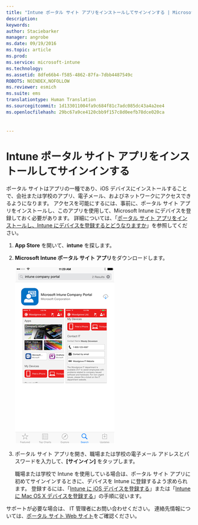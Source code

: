 ```yaml
---
title: "Intune ポータル サイト アプリをインストールしてサインインする | Microsoft Intune"
description: 
keywords: 
author: Staciebarker
manager: angrobe
ms.date: 09/19/2016
ms.topic: article
ms.prod: 
ms.service: microsoft-intune
ms.technology: 
ms.assetid: 8dfe66b4-f585-4862-87fa-7dbb4487549c
ROBOTS: NOINDEX,NOFOLLOW
ms.reviewer: esmich
ms.suite: ems
translationtype: Human Translation
ms.sourcegitcommit: 1d133011004fa9c684f81c7adc085dc43a4a2ee4
ms.openlocfilehash: 29bc67a9ce4120cbb9f157c8d0eefb78dce020ca


---
```



# Intune ポータル サイト アプリをインストールしてサインインする

ポータル サイトはアプリの一種であり、iOS デバイスにインストールすることで、会社または学校のアプリ、電子メール、およびネットワークにアクセスできるようになります。  アクセスを可能にするには、事前に、ポータル サイト アプリをインストールし、このアプリを使用して、Microsoft Intune にデバイスを登録しておく必要があります。 詳細については、「[ポータル サイト アプリをインストールし、Intune にデバイスを登録するとどうなりますか](what-happens-if-you-install-the-company-portal-app-and-enroll-your-device-in-intune-ios.md)」を参照してください。

1.  **App Store** を開いて、**intune** を探します。

2.  **Microsoft Intune ポータル サイト アプリ**をダウンロードします。

    ![Intune ポータル サイト アプリをダウンロードする](./media/ios-cpinstall-1-cpinstore.png)

3.  ポータル サイト アプリを開き、職場または学校の電子メール アドレスとパスワードを入力して、**[サインイン]** をタップします。

    職場または学校で Intune を使用している場合は、ポータル サイト アプリに初めてサインインするときに、デバイスを Intune に登録するよう求められます。 登録するには、「[Intune に iOS デバイスを登録する](enroll-your-device-in-intune-ios.md)」または「[Intune に Mac OS X デバイスを登録する](enroll-your-device-in-intune-mac-os-x.md)」の手順に従います。

サポートが必要な場合は、 IT 管理者にお問い合わせください。 連絡先情報については、[ポータル サイト Web サイト](http://portal.manage.microsoft.com)をご確認ください。



<!--HONumber=Oct16_HO2-->


